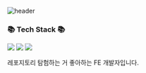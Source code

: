 ![header](https://capsule-render.vercel.app/api?type=waving&color=auto&height=220&section=header&text=Suu3&fontSize=90&animation=fadeIn)

<h3>📚 Tech Stack 📚</h3>
<p>
   <img src="https://img.shields.io/badge/React-61DAFB?style=flat-square&logo=React&logoColor=white"/>
  <img src="https://img.shields.io/badge/JavaScript-ffb13b?style=flat-square&logo=javascript&logoColor=white"/>
   <img src="https://img.shields.io/badge/TypeScript-3178C6?style=flat-square&logo=typescript&logoColor=white"/>
</p>

레포지토리 탐험하는 거 좋아하는 FE 개발자입니다.
<!-- 
<h3>👩‍💻 My Github Stats 👩‍💻</h3>
<div>

![Anurag's GitHub stats](https://github-readme-stats.vercel.app/api?username=suu3&show_icons=true&theme=radical)
</div>
 -->
<!-- - 🔭 I’m currently working on ...
- 🌱 I’m currently learning ...
- 👯 I’m looking to collaborate on ...
- 🤔 I’m looking for help with ...
- 💬 Ask me about ...
- 📫 How to reach me: ...
- 😄 Pronouns: ...
- ⚡ Fun fact: ...
 -->
